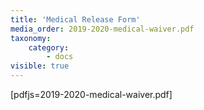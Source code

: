 ```yaml
---
title: 'Medical Release Form'
media_order: 2019-2020-medical-waiver.pdf
taxonomy:
    category:
        - docs
visible: true
---
```


[pdfjs=2019-2020-medical-waiver.pdf]